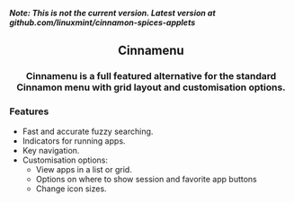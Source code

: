 **_Note: This is not the current version. Latest version at github.com/linuxmint/cinnamon-spices-applets_**

<h2><p align=center>Cinnamenu</p></h2>

<h3><p align=center>
Cinnamenu is a full featured alternative for the standard Cinnamon menu with grid layout and customisation options.
</p></h3>

### Features

 * Fast and accurate fuzzy searching.
 * Indicators for running apps.
 * Key navigation.
 * Customisation options:
   * View apps in a list or grid.
   * Options on where to show session and favorite app buttons
   * Change icon sizes.


